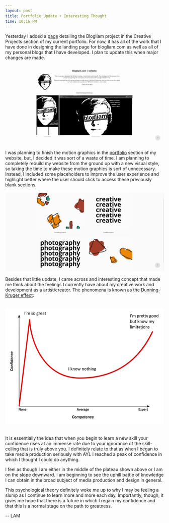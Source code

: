 ```yaml
---
layout: post
title: Portfolio Update + Interesting Thought
time: 10:16 PM
---
```


Yesterday I added a <a href="https://lukeamakinson.com/blogliamcom-website">page</a>   detailing the Blogliam project in the Creative Projects section of my current portfolio. For now, it has all of the work that I have done in designing the landing page for blogliam.com as well as all of my personal blogs that I have developed. I plan to update this when major changes are made.  
<br>
![blogliam](/assets/img/lamlog/blogliam.jpg)   
<br> 
I was planning to finish the motion graphics in the <a href="https://lukeamakinson.com/portfolio">portfolio</a> section of my website, but, I decided it was sort of a waste of time. I am planning to completely rebuild my website from the ground up with a new visual style, so taking the time to make these motion graphics is sort of unnecessary. Instead, I included some placeholders to improve the user experience and highlight better where the user should click to access these previously blank sections.  
<br>
![portfolionew](/assets/img/lamlog/portfolionew.jpg)  

Besides that little update, I came across and interesting concept that made me think about the feelings I currently have about my creative work and development as a artist/creator. The phenomena is known as the <a href="https://en.wikipedia.org/wiki/Dunning-Kruger_effect">Dunning-Kruger effect</a>:   
<br>  
![dunning](/assets/img/lamlog/dunning.png)  
<br>  
It is essentially the idea that when you begin to learn a new skill your confidence rises at an immense rate due to your ignorance of the skill-ceiling that is truly above you. I definitely relate to that as when I began to take media production seriously with AYL I reached a peak of confidence in which I thought I could do anything.   

I feel as though I am either in the middle of the plateau shown above or I am on the slope downward. I am beginning to see the uphill battle of knowledge I can obtain in the broad subject of media production and design in general.  

This psychological theory definitely woke me up to why I may be feeling a slump as I continue to learn more and more each day. Importantly, though, it gives me hope that there is a future in which I regain my confidence and that this is a normal stage on the path to greatness.   

-- LAM
